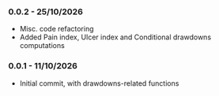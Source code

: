 ### 0.0.2 - 25/10/2026

- Misc. code refactoring
- Added Pain index, Ulcer index and Conditional drawdowns computations

### 0.0.1 - 11/10/2026

- Initial commit, with drawdowns-related functions
